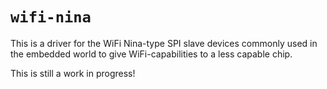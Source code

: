 # `wifi-nina`

This is a driver for the WiFi Nina-type SPI slave devices commonly used in the embedded world to give WiFi-capabilities
to a less capable chip.

This is still a work in progress!
